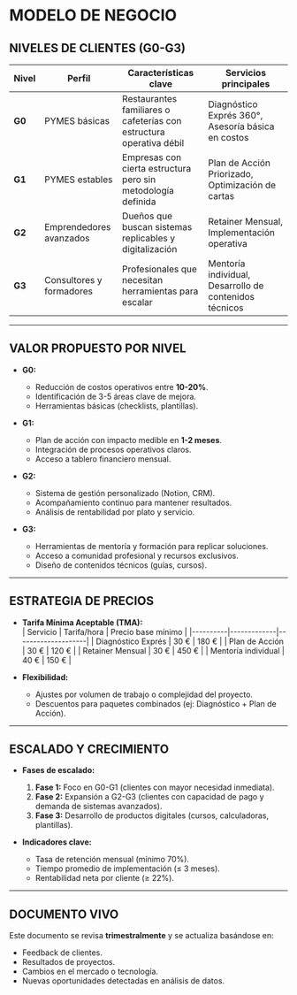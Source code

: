 # MODELO DE NEGOCIO

## NIVELES DE CLIENTES (G0-G3)

| Nivel | Perfil | Características clave | Servicios principales |
|-------|--------|-----------------------|------------------------|
| **G0** | PYMES básicas | Restaurantes familiares o cafeterías con estructura operativa débil | Diagnóstico Exprés 360°, Asesoría básica en costos |
| **G1** | PYMES estables | Empresas con cierta estructura pero sin metodología definida | Plan de Acción Priorizado, Optimización de cartas |
| **G2** | Emprendedores avanzados | Dueños que buscan sistemas replicables y digitalización | Retainer Mensual, Implementación operativa |
| **G3** | Consultores y formadores | Profesionales que necesitan herramientas para escalar | Mentoría individual, Desarrollo de contenidos técnicos |

---

## VALOR PROPUESTO POR NIVEL

- **G0:**  
  - Reducción de costos operativos entre **10-20%**.  
  - Identificación de 3-5 áreas clave de mejora.  
  - Herramientas básicas (checklists, plantillas).  

- **G1:**  
  - Plan de acción con impacto medible en **1-2 meses**.  
  - Integración de procesos operativos claros.  
  - Acceso a tablero financiero mensual.  

- **G2:**  
  - Sistema de gestión personalizado (Notion, CRM).  
  - Acompañamiento continuo para mantener resultados.  
  - Análisis de rentabilidad por plato y servicio.  

- **G3:**  
  - Herramientas de mentoría y formación para replicar soluciones.  
  - Acceso a comunidad profesional y recursos exclusivos.  
  - Diseño de contenidos técnicos (guías, cursos).  

---

## ESTRATEGIA DE PRECIOS

- **Tarifa Mínima Aceptable (TMA):**  
  | Servicio | Tarifa/hora | Precio base mínimo |
  |----------|-------------|--------------------|
  | Diagnóstico Exprés | 30 € | 180 € |
  | Plan de Acción | 30 € | 120 € |
  | Retainer Mensual | 30 € | 450 € |
  | Mentoría individual | 40 € | 150 € |

- **Flexibilidad:**  
  - Ajustes por volumen de trabajo o complejidad del proyecto.  
  - Descuentos para paquetes combinados (ej: Diagnóstico + Plan de Acción).  

---

## ESCALADO Y CRECIMIENTO

- **Fases de escalado:**  
  1. **Fase 1:** Foco en G0-G1 (clientes con mayor necesidad inmediata).  
  2. **Fase 2:** Expansión a G2-G3 (clientes con capacidad de pago y demanda de sistemas avanzados).  
  3. **Fase 3:** Desarrollo de productos digitales (cursos, calculadoras, plantillas).  

- **Indicadores clave:**  
  - Tasa de retención mensual (mínimo 70%).  
  - Tiempo promedio de implementación (≤ 3 meses).  
  - Rentabilidad neta por cliente (≥ 22%).  

---

## DOCUMENTO VIVO  
Este documento se revisa **trimestralmente** y se actualiza basándose en:  
- Feedback de clientes.  
- Resultados de proyectos.  
- Cambios en el mercado o tecnología.  
- Nuevas oportunidades detectadas en análisis de datos.  